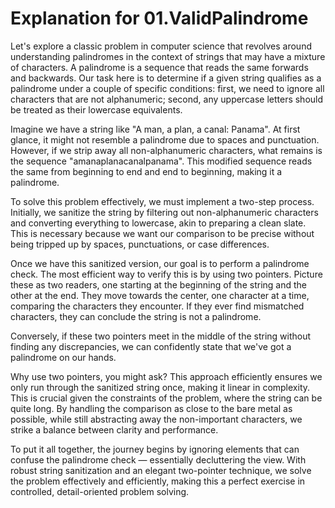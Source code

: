 # Explanation for 01.ValidPalindrome

Let's explore a classic problem in computer science that revolves around understanding palindromes in the context of strings that may have a mixture of characters. A palindrome is a sequence that reads the same forwards and backwards. Our task here is to determine if a given string qualifies as a palindrome under a couple of specific conditions: first, we need to ignore all characters that are not alphanumeric; second, any uppercase letters should be treated as their lowercase equivalents.

Imagine we have a string like "A man, a plan, a canal: Panama". At first glance, it might not resemble a palindrome due to spaces and punctuation. However, if we strip away all non-alphanumeric characters, what remains is the sequence "amanaplanacanalpanama". This modified sequence reads the same from beginning to end and end to beginning, making it a palindrome.

To solve this problem effectively, we must implement a two-step process. Initially, we sanitize the string by filtering out non-alphanumeric characters and converting everything to lowercase, akin to preparing a clean slate. This is necessary because we want our comparison to be precise without being tripped up by spaces, punctuations, or case differences. 

Once we have this sanitized version, our goal is to perform a palindrome check. The most efficient way to verify this is by using two pointers. Picture these as two readers, one starting at the beginning of the string and the other at the end. They move towards the center, one character at a time, comparing the characters they encounter. If they ever find mismatched characters, they can conclude the string is not a palindrome.

Conversely, if these two pointers meet in the middle of the string without finding any discrepancies, we can confidently state that we've got a palindrome on our hands.

Why use two pointers, you might ask? This approach efficiently ensures we only run through the sanitized string once, making it linear in complexity. This is crucial given the constraints of the problem, where the string can be quite long. By handling the comparison as close to the bare metal as possible, while still abstracting away the non-important characters, we strike a balance between clarity and performance.

To put it all together, the journey begins by ignoring elements that can confuse the palindrome check — essentially decluttering the view. With robust string sanitization and an elegant two-pointer technique, we solve the problem effectively and efficiently, making this a perfect exercise in controlled, detail-oriented problem solving.